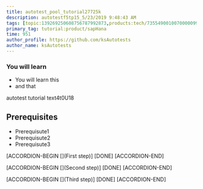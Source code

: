 ```yaml
---
title: autotest_pool_tutorial27725k
description: autotestf5tp15_5/23/2019 9:48:43 AM
tags: [topic:139269250608756787992873,products:tech/73554900100700000996,tutorial:experience/advanced]
primary_tag: tutorial:product/sapHana
time: 951
author_profile: https://github.com/ksAutotests
author_name: ksAutotests
---
```

### You will learn
- You will learn this
- and that

autotest tutorial text4t0U18

## Prerequisites
- Prerequisute1
- Prerequisute2
- Prerequisute3

[ACCORDION-BEGIN [](First step)]
[DONE]
[ACCORDION-END]

[ACCORDION-BEGIN [](Second step)]
[DONE]
[ACCORDION-END]

[ACCORDION-BEGIN [](Third step)]
[DONE]
[ACCORDION-END]

